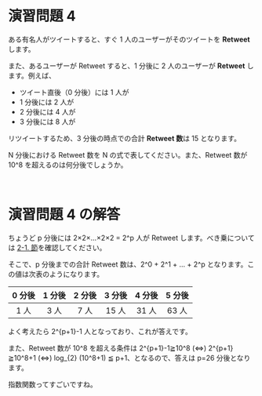 # 演習問題 4
ある有名人がツイートすると、すぐ 1 人のユーザーがそのツイートを **Retweet** します。

また、あるユーザーが Retweet すると、1 分後に 2 人のユーザーが **Retweet** します。例えば、

* ツイート直後（0 分後）には 1 人が
* 1 分後には 2 人が
* 2 分後には 4 人が
* 3 分後には 8 人が

リツイートするため、3 分後の時点での合計 **Retweet 数**は 15 となります。

N 分後における Retweet 数を N の式で表してください。また、Retweet 数が 10^8 を超えるのは何分後でしょうか。

<br />

# 演習問題 4 の解答
ちょうど p 分後には 2×2×...×2×2 = 2^p 人が Retweet します。べき乗については [2-1. 節](https://qiita.com/e869120/items/b4a0493aac567c6a7240#2-1-%E4%B8%AD%E5%AD%A6-1-%E5%B9%B4%E3%83%AC%E3%83%99%E3%83%AB%E3%81%BE%E3%81%A7%E3%81%AE%E5%9F%BA%E6%9C%AC%E7%9A%84%E7%94%A8%E8%AA%9E%E6%95%B0%E5%BC%8F%E3%81%AE%E6%95%B4%E7%90%86)を確認してください。

そこで、p 分後までの合計 Retweet 数は、2^0 + 2^1 + ... + 2^p となります。この値は次表のようになります。

| 0 分後 | 1 分後 | 2 分後 | 3 分後 | 4 分後 | 5 分後 |
|:---:|:---:|:---:|:---:|:---:|:---:|
| 1 人 | 3 人 | 7 人 | 15 人 | 31 人 | 63 人 |

よく考えたら 2^{p+1}-1 人となっており、これが答えです。

また、Retweet 数が 10^8 を超える条件は 2^{p+1}-1≧10^8 (⇔) 2^{p+1}≧10^8+1 (⇔) log_{2} (10^8+1) ≦ p+1、となるので、答えは p=26 分後となります。

指数関数ってすごいですね。
